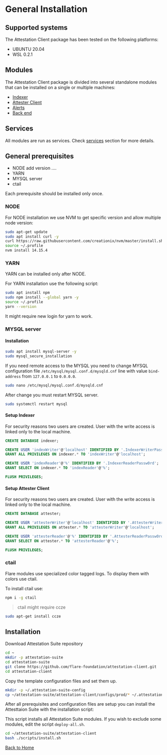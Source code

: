 # General Installation

## Supported systems

The Attestation Client package has been tested on the following platforms:

- UBUNTU 20.04
- WSL 0.2.1

## Modules

The Attestation Client package is divided into several standalone modules that can be installed on a single or multiple machines:

- [Indexer](./indexer-installation.md)
- [Attester Client](./attester-client-installation.md)
- [Alerts](./alerts-installation.md)
- [Back end](./backend-installation.md)


## Services

All modules are run as services. Check [services](services.md) section for more details.

## General prerequisites

- NODE add version ....
- YARN
- MYSQL server
- ctail

Each prerequisite should be installed only once.

### NODE

For NODE installation we use NVM to get specific version and allow multiple node version:

``` bash
sudo apt-get update
sudo apt install curl -y
curl https://raw.githubusercontent.com/creationix/nvm/master/install.sh | bash
source ~/.profile 
nvm install 14.15.4
```

### YARN

YARN can be installed only after NODE.

For YARN installation use the following script:

``` bash
sudo apt install npm
sudo npm install --global yarn -y
source ~/.profile 
yarn --version
```

It might require new login for yarn to work.

### MYSQL server

#### Installation
```` bash
sudo apt install mysql-server -y
sudo mysql_secure_installation
````

If you need remote access to the MYSQL you need to change MYSQL configuration file `/etc/mysql/mysql.conf.d/mysqld.cnf` line with value `bind-address` from `127.0.0.1` to `0.0.0.0`.
``` bash
sudo nano /etc/mysql/mysql.conf.d/mysqld.cnf
```

After change you must restart MYSQL server.
``` bash
sudo systemctl restart mysql
```

#### Setup Indexer

For security reasons two users are created. User with the write access is linked only to the local machine.

``` sql
CREATE DATABASE indexer;

CREATE USER 'indexWriter'@'localhost' IDENTIFIED BY '.IndexerWriterPassw0rd';
GRANT ALL PRIVILEGES ON indexer.* TO 'indexWriter'@'localhost';

CREATE USER 'indexReader'@'%' IDENTIFIED BY '.IndexerReaderPassw0rd';
GRANT SELECT ON indexer.* TO 'indexReader'@'%';

FLUSH PRIVILEGES;
```

#### Setup Attester Client

For security reasons two users are created. User with the write access is linked only to the local machine.

``` sql
CREATE DATABASE attester;

CREATE USER 'attesterWriter'@'localhost' IDENTIFIED BY '.AttesterWriterPassw0rd';
GRANT ALL PRIVILEGES ON attester.* TO 'attesterWriter'@'localhost';

CREATE USER 'attesterReader'@'%' IDENTIFIED BY '.AttesterReaderPassw0rd';
GRANT SELECT ON attester.* TO 'attesterReader'@'%';

FLUSH PRIVILEGES;
```

### ctail

Flare modules use specialized color tagged logs. To display them with colors use ctail.

To install ctail use:

``` bash
npm i -g ctail
```

> ctail might require ccze
``` bash
sudo apt-get install ccze
```


## Installation

Download Attestation Suite repository

``` bash
cd ~
mkdir -p attestation-suite
cd attestation-suite
git clone https://github.com/flare-foundation/attestation-client.git
cd attestation-client
```

Copy the template configuration files and set them up.

``` bash
mkdir -p ~/.attestation-suite-config
cp ~/attestation-suite/attestation-client/configs/prod/* ~/.attestation-suite-config

```

After all prerequisites and configuration files are setup you can install the Attesttaion Suite with the installation script:

This script installs all Attestation Suite modules. If you wish to exclude some modules, edit the script `deploy-all.sh`.

``` bash
cd ~/attestation-suite/attestation-client
bash ./scripts/install.sh

```

[Back to Home](./../README.md)
